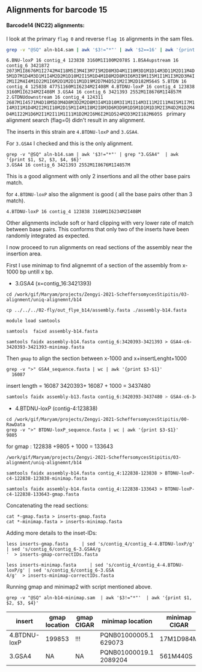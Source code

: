 ## Alignments for barcode 15

####  Barcode14 (NC22) alignments:

I look at the primary `flag 0` and reverse `flag 16` alignments in the sam files.


```bash
grep -v "@SQ" aln-b14.sam | awk '$3!="*"' | awk '$2==16' | awk '{print $1, $2, $3, $4, $6}'
```
`6.BNU-loxP 16 contig_4 123838 3160M1I100M2078S
1.BSA4upstream 16 contig_6 3421872 2073M1I8676M1I2742M4I18M5I3M4I3M7I5M2D8M3D4M1I10M3D1M1D14M3D11M2D11M4D5M1D7M1D4M3D1M1I4M2D2M1D10M2I15M1D4M1D8M2D8M3I6M3I9M1I5M1I1M1I3M2D3M4I2M1I2M4I4M1D22M1I6M2D1M2D11M1D19M2D7M4D521M2I3M2D182M564S
5.BTDN 16 contig_4 125838 477S1160M1I6234M2I408M
4.BTDNU-loxP 16 contig_4 123838 3160M1I6234M2I408M
3.GSA4 16 contig_6 3421393 2552M1I8676M1I4857M
2.GTDNUdownstream 16 contig_4 124311 2687M1I4571M4D18M5D3M4D8M3D2M2D8M3I4M1D10M3I1M1I14M3I11M2I11M4I5M1I7M1I4M3I1M1D4M2I2M1I10M2D15M1I4M1I8M2I8M3D6M3D9M1D5M1D1M1D3M2I3M4D2M1D2M4D4M1I22M1D6M2I1M2I11M1I11M1D2M2I6M6I2M1D524M2D3M2I182M605S
`
primary alignment search (flag=0) didn't result in any alignment.

The inserts in this strain are
`4.BTDNU-loxP` and `3.GSA4`.

For `3.GSA4` I checked and this is the only alignment.

```
grep -v "@SQ" aln-b14.sam | awk '$3!="*"' | grep "3.GSA4"  | awk '{print $1, $2, $3, $4, $6}'
3.GSA4 16 contig_6 3421393 2552M1I8676M1I4857M
```

This is a good alignment with only 2 insertions and all the other base pairs match.

for `4.BTDNU-loxP` also the alignment is good ( all the base pairs other than 3 match).

`4.BTDNU-loxP 16 contig_4 123838 3160M1I6234M2I408M`

Other alignments include soft or hard clipping with very lower rate of match between base pairs. This conforms that only two of the inserts have been randomly integrated as expected.

I now proceed to run alignments on read sections of the assembly near the insertion area.

First I use minimap to find alignemnt of a section of the assembly from  x-1000 bp untill x bp.

* 3.GSA4 (x=contig_16:3421393)


```#!/usr/bin/env bash
cd /work/gif/Maryam/projects/Zengyi-2021-ScheffersomycesStipitis/03-alignment/uniq-alignemnt/b14

cp ../../../02-fly/out_flye_b14/assembly.fasta ./assembly-b14.fasta

module load samtools

samtools  faixd assembly-b14.fasta

samtools faidx assembly-b14.fasta contig_6:3420393-3421393 > GSA4-c6-3420393-3421393-minimap.fasta

```


Then `gmap` to align the section between x-1000 and x+insertLenght+1000

```
grep -v ">" GSA4_sequence.fasta | wc | awk '{print $3-$1}'
  16087
```
insert length = 16087
 3420393+ 16087 + 1000 = 3437480

 ```bash
 samtools faidx assembly-b13.fasta contig_6:3420393-3437480 > GSA4-c6-3420393-3437480-gmap.fasta
 ```

* 4.BTDNU-loxP (contig-4:123838)

```
cd /work/gif/Maryam/projects/Zengyi-2021-ScheffersomycesStipitis/00-RawData
grep -v ">" BTDNU-loxP_sequence.fasta | wc | awk '{print $3-$1}'
9805
```
for gmap :
122838 +9805 + 1000 = 133643

```
/work/gif/Maryam/projects/Zengyi-2021-ScheffersomycesStipitis/03-alignment/uniq-alignemnt/b14

samtools faidx assembly-b14.fasta contig_4:122838-123838 > BTDNU-loxP-c4-122838-123838-minimap.fasta

samtools faidx assembly-b14.fasta contig_4:122838-133643 > BTDNU-loxP-c4-122838-133643-gmap.fasta

```

Concatenating the read sections:
```
cat *-gmap.fasta > inserts-gmap.fasta
cat *-minimap.fasta > inserts-minimap.fasta
```
Adding more details to the inset-IDs:

```
less inserts-gmap.fasta     | sed 's/contig_4/contig_4-4.BTDNU-loxP/g' | sed 's/contig_6/contig_6-3.GSA4/g
'  > inserts-gmap-correctIDs.fasta

less inserts-minimap.fasta     | sed 's/contig_4/contig_4-4.BTDNU-loxP/g' | sed 's/contig_6/contig_6-3.GSA
4/g'  > inserts-minimap-correctIDs.fasta
```

Running gmap and minimap2 with script mentioned above.

```
grep -v "@SQ" aln-b14-minimap.sam  | awk '$3!="*"'  | awk '{print $1, $2, $3, $4}'
```

| insert | gmap location | gmap CIGAR|  minimap location | minimap CIGAR|
| --- | --- | --- | ---| ---|
| 4.BTDNU-loxP | 199853 |!!!| PQNB01000005.1 629073 |17M1D984M |
| 3.GSA4 | NA | NA |PQNB01000019.1 2089204|561M440S|
